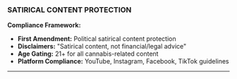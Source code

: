### SATIRICAL CONTENT PROTECTION

**Compliance Framework:**

- **First Amendment:** Political satirical content protection
- **Disclaimers:** "Satirical content, not financial/legal advice"
- **Age Gating:** 21+ for all cannabis-related content
- **Platform Compliance:** YouTube, Instagram, Facebook, TikTok guidelines

---
